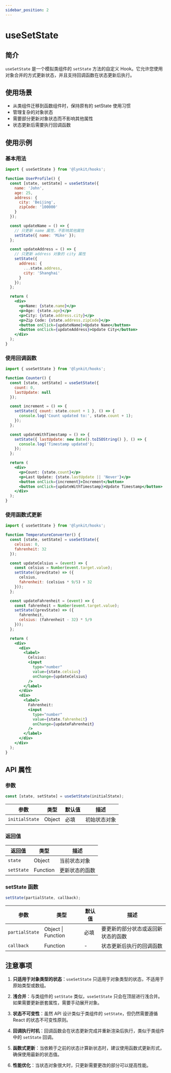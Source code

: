 ```yaml
---
sidebar_position: 2
---
```


# useSetState

## 简介

`useSetState` 是一个模拟类组件的 `setState` 方法的自定义 Hook。它允许您使用对象合并的方式更新状态，并且支持回调函数在状态更新后执行。

## 使用场景

- 从类组件迁移到函数组件时，保持原有的 setState 使用习惯
- 管理复杂的对象状态
- 需要部分更新对象状态而不影响其他属性
- 状态更新后需要执行回调函数

## 使用示例

### 基本用法

```jsx
import { useSetState } from '@lynkit/hooks';

function UserProfile() {
  const [state, setState] = useSetState({
    name: 'John',
    age: 25,
    address: {
      city: 'Beijing',
      zipCode: '100000'
    }
  });

  const updateName = () => {
    // 只更新 name 属性，不影响其他属性
    setState({ name: 'Mike' });
  };

  const updateAddress = () => {
    // 只更新 address 对象的 city 属性
    setState({
      address: {
        ...state.address,
        city: 'Shanghai'
      }
    });
  };

  return (
    <div>
      <p>Name: {state.name}</p>
      <p>Age: {state.age}</p>
      <p>City: {state.address.city}</p>
      <p>Zip Code: {state.address.zipCode}</p>
      <button onClick={updateName}>Update Name</button>
      <button onClick={updateAddress}>Update City</button>
    </div>
  );
}
```

### 使用回调函数

```jsx
import { useSetState } from '@lynkit/hooks';

function Counter() {
  const [state, setState] = useSetState({
    count: 0,
    lastUpdate: null
  });

  const increment = () => {
    setState({ count: state.count + 1 }, () => {
      console.log('Count updated to:', state.count + 1);
    });
  };

  const updateWithTimestamp = () => {
    setState({ lastUpdate: new Date().toISOString() }, () => {
      console.log('Timestamp updated');
    });
  };

  return (
    <div>
      <p>Count: {state.count}</p>
      <p>Last Update: {state.lastUpdate || 'Never'}</p>
      <button onClick={increment}>Increment</button>
      <button onClick={updateWithTimestamp}>Update Timestamp</button>
    </div>
  );
}
```

### 使用函数式更新

```jsx
import { useSetState } from '@lynkit/hooks';

function TemperatureConverter() {
  const [state, setState] = useSetState({
    celsius: 0,
    fahrenheit: 32
  });

  const updateCelsius = (event) => {
    const celsius = Number(event.target.value);
    setState((prevState) => ({
      celsius,
      fahrenheit: (celsius * 9/5) + 32
    }));
  };

  const updateFahrenheit = (event) => {
    const fahrenheit = Number(event.target.value);
    setState((prevState) => ({
      fahrenheit,
      celsius: (fahrenheit - 32) * 5/9
    }));
  };

  return (
    <div>
      <div>
        <label>
          Celsius:
          <input
            type="number"
            value={state.celsius}
            onChange={updateCelsius}
          />
        </label>
      </div>
      <div>
        <label>
          Fahrenheit:
          <input
            type="number"
            value={state.fahrenheit}
            onChange={updateFahrenheit}
          />
        </label>
      </div>
    </div>
  );
}
```

## API 属性

### 参数

```jsx
const [state, setState] = useSetState(initialState);
```

| 参数 | 类型 | 默认值 | 描述 |
| --- | --- | --- | --- |
| `initialState` | Object | 必填 | 初始状态对象 |

### 返回值

| 返回值 | 类型 | 描述 |
| --- | --- | --- |
| `state` | Object | 当前状态对象 |
| `setState` | Function | 更新状态的函数 |

### setState 函数

```jsx
setState(partialState, callback);
```

| 参数 | 类型 | 默认值 | 描述 |
| --- | --- | --- | --- |
| `partialState` | Object \| Function | 必填 | 要更新的部分状态或返回新状态的函数 |
| `callback` | Function | - | 状态更新后执行的回调函数 |

## 注意事项

1. **只适用于对象类型的状态**：`useSetState` 只适用于对象类型的状态，不适用于原始类型或数组。

2. **浅合并**：与类组件的 `setState` 类似，`useSetState` 只会在顶层进行浅合并。如果需要更新嵌套属性，需要手动展开对象。

3. **状态不可变性**：虽然 API 设计类似于类组件的 `setState`，但仍然需要遵循 React 的状态不可变性原则。

4. **回调执行时机**：回调函数会在状态更新完成并重新渲染后执行，类似于类组件中的 `setState` 回调。

5. **函数式更新**：当依赖于之前的状态计算新状态时，建议使用函数式更新形式，确保使用最新的状态值。

6. **性能优化**：当状态对象很大时，只更新需要更改的部分可以提高性能。 